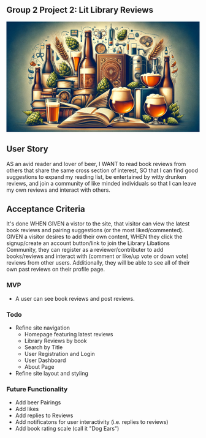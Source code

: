 ## Group 2 Project 2: Lit Library Reviews


![Alt text](/public/images/headerimg.png)

## User Story 
AS an avid reader and lover of beer, I WANT to read book reviews from others that share the same cross section of interest, SO that I can find good suggestions to expand my reading list, be entertained by witty drunken reviews, and join a community of like minded individuals so that I can leave my own reviews and interact with others. 


## Acceptance Criteria

It's done WHEN GIVEN a vistor to the site, that visitor can view the latest book reviews and pairing suggestions (or the most liked/commented). GIVEN a visitor desires to add their own content, WHEN they click the signup/create an account button/link to join the Library Libations Community, they can register as a reviewer/contributer to add books/reviews and interact with (comment or like/up vote or down vote) reviews from other users. Additionally, they will be able to see all of their own past reviews on their profile page.

### MVP

- A user can see book reviews and post reviews. 

### Todo

- Refine site navigation
    - Homepage featuring latest reviews
    - Library Reviews by book
    - Search by Title
    - User Registration and Login
    - User Dashboard
    - About Page
- Refine site layout and styling 

### Future Functionality

- Add beer Pairings
- Add likes
- Add replies to Reviews
- Add notificatons for user interactivity (i.e. replies to reviews)
- Add book rating scale (call it "Dog Ears")